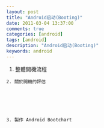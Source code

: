 ```yaml
---
layout: post
title: "Android启动(Booting)"
date: 2011-03-04 13:37:00 
comments: true
categories: [android]
tags: [android]
description: "Android启动(Booting)"
keywords: android
---
```



 
  
   1. 整體開機流程
  
 
 
  
   
    2. 關於開機的評估
   
  
 
 
  
   
    3. 製作 Android Bootchart
   
  
 


